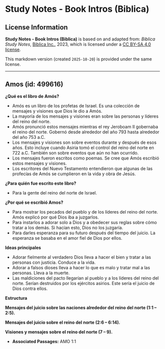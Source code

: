 # Study Notes - Book Intros (Biblica)

## License Information

**Study Notes - Book Intros (Biblica)** is based on and adapted from: _Biblica Study Notes_, [Biblica Inc.](https://www.biblica.com/), 2023, which is licensed under a [CC BY-SA 4.0 license](https://creativecommons.org/licenses/by-sa/4.0/legalcode.en).

This markdown version (created `2025-10-20`) is provided under the same license.



--------------------------------

## Amos (id: 499616)

**¿Qué es el libro de Amós?**

* Amós es un libro de los profetas de Israel. Es una colección de mensajes y visiones que Dios le dio a Amós.
* La mayoría de los mensajes y visiones eran sobre las personas y líderes del reino del norte.
* Amós pronunció estos mensajes mientras el rey Jeroboam II gobernaba el reino del norte. Gobernó desde alrededor del año 793 hasta alrededor del año 753 a.C.
* Los mensajes y visiones son sobre eventos durante y después de esos años. Esto incluye cuando Asiria tomó el control del reino del norte en 722 a.C. También son sobre eventos que aún no han ocurrido.
* Los mensajes fueron escritos como poemas. Se cree que Amós escribió estos mensajes y visiones.
* Los escritores del Nuevo Testamento entendieron que algunas de las profecías de Amós se cumplieron en la vida y obra de Jesús.

**¿Para quién fue escrito este libro?**

* Para la gente del reino del norte de Israel.

**¿Por qué se escribió Amos?**

* Para mostrar los pecados del pueblo y de los líderes del reino del norte. Amós explicó por qué Dios iba a juzgarlos.
* Para instarlos a adorar solo a Dios y a obedecer sus reglas sobre cómo tratar a los demás. Si hacían esto, Dios no los juzgaría.
* Para darles esperanza para su futuro después del tiempo del juicio. La esperanza se basaba en el amor fiel de Dios por ellos.

**Ideas principales**

* Adorar fielmente al verdadero Dios lleva a hacer el bien y tratar a las personas con justicia. Conduce a la vida.
* Adorar a falsos dioses lleva a hacer lo que es malo y tratar mal a las personas. Lleva a la muerte.
* Las maldiciones del pacto llegarían al pueblo y a los líderes del reino del norte. Serían destruidos por los ejércitos asirios. Este sería el juicio de Dios contra ellos.

**Estructura**

**Mensajes del juicio sobre las naciones alrededor del reino del norte (1:1 – 2:5\).**

**Mensajes del juicio sobre el reino del norte (2:6 – 6:14\).**

**Visiones y mensajes sobre el reino del norte (7 – 9\).**

* **Associated Passages:** AMO 1:1

